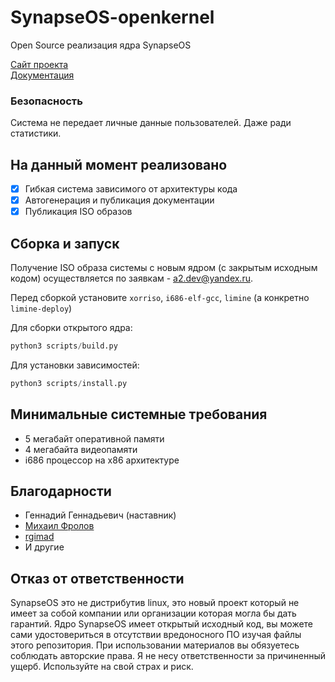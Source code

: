 # SynapseOS-openkernel

Open Source реализация ядра SynapseOS

[Сайт проекта](https://0nera.ru/o/SynapseOS)<br>
[Документация](https://0nera.ru/o/docs)

### Безопасность

Система не передает личные данные пользователей. Даже ради статистики.

## На данный момент реализовано

- [X] Гибкая система зависимого от архитектуры кода
- [X] Автогенерация и публикация документации
- [X] Публикация ISO образов

## Сборка и запуск

Получение ISO образа системы с новым ядром (с закрытым исходным кодом) осуществляется по заявкам - a2.dev@yandex.ru.

Перед сборкой установите `xorriso`, `i686-elf-gcc`, `limine` (а конкретно `limine-deploy`)

Для сборки открытого ядра:

```python
python3 scripts/build.py
```

Для установки зависимостей:

```python
python3 scripts/install.py
```

## Минимальные системные требования

- 5 мегабайт оперативной памяти
- 4 мегабайта видеопамяти
- i686 процессор на x86 архитектуре

## Благодарности

- Геннадий Геннадьевич (наставник)
- [Михаил Фролов](https://vk.com/id_doczom)
- [rgimad](https://github.com/rgimad)
- И другие

## Отказ от ответственности

SynapseOS это не дистрибутив linux, это новый проект который не имеет за собой компании или организации которая могла бы дать гарантий.
Ядро SynapseOS имеет открытый исходный код, вы можете сами удостовериться в отсутствии вредоносного ПО изучая файлы этого репозитория.
При использовании материалов вы обязуетесь соблюдать авторские права.
Я не несу ответственности за причиненный ущерб. Используйте на свой страх и риск.
